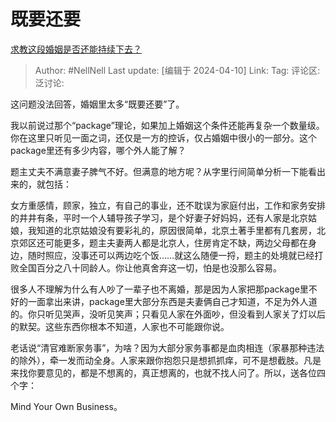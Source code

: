 # 既要还要
[求教这段婚姻是否还能持续下去？](https://www.zhihu.com/question/651093367/answer/3460723268)

> Author: #NellNell
> Last update: [编辑于 2024-04-10]
> Link:
> Tag: 
> 评论区:
> 泛讨论:

这问题没法回答，婚姻里太多“既要还要”了。

我以前说过那个“package”理论，如果加上婚姻这个条件还能再复杂一个数量级。你在这里只听见一面之词，还仅是一方的控诉，仅占婚姻中很小的一部分。这个package里还有多少内容，哪个外人能了解？

题主丈夫不满意妻子脾气不好。但满意的地方呢？从字里行间简单分析一下能看出来的，就包括：

女方重感情，顾家，独立，有自己的事业，还不耽误为家庭付出，工作和家务安排的井井有条，平时一个人辅导孩子学习，是个好妻子好妈妈，还有人家是北京姑娘，我知道的北京姑娘没有要彩礼的，原因很简单，北京土著手里都有几套房，北京郊区还可能更多，题主夫妻两人都是北京人，住房肯定不缺，两边父母都在身边，随时照应，没事还可以两边吃个饭……就这么随便一捋，题主的处境就已经打败全国百分之八十同龄人。你让他真舍弃这一切，怕是也没那么容易。

很多人不理解为什么有人吵了一辈子也不离婚，那是因为人家把那package里不好的一面拿出来讲，package里大部分东西是夫妻俩自己才知道，不足为外人道的。你只听见哭声，没听见笑声；只看见人家在外面吵，但没看到人家关了灯以后的默契。这些东西你根本不知道，人家也不可能跟你说。

老话说“清官难断家务事”，为啥？因为大部分家务事都是血肉相连（家暴那种违法的除外），牵一发而动全身。人家来跟你抱怨只是想抓抓痒，可不是想截肢。凡是来找你要意见的，都是不想离的，真正想离的，也就不找人问了。所以，送各位四个字：

Mind Your Own Business。